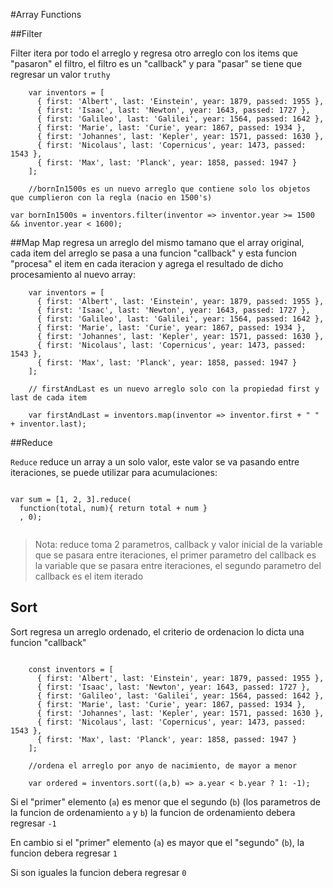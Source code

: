 #Array Functions

##Filter

Filter itera por todo el arreglo y regresa otro arreglo con los items que "pasaron" el filtro, el filtro es un "callback" y para "pasar" se tiene que regresar un valor `truthy`

```
    var inventors = [
      { first: 'Albert', last: 'Einstein', year: 1879, passed: 1955 },
      { first: 'Isaac', last: 'Newton', year: 1643, passed: 1727 },
      { first: 'Galileo', last: 'Galilei', year: 1564, passed: 1642 },
      { first: 'Marie', last: 'Curie', year: 1867, passed: 1934 },
      { first: 'Johannes', last: 'Kepler', year: 1571, passed: 1630 },
      { first: 'Nicolaus', last: 'Copernicus', year: 1473, passed: 1543 },
      { first: 'Max', last: 'Planck', year: 1858, passed: 1947 }
    ];
    
    //bornIn1500s es un nuevo arreglo que contiene solo los objetos que cumplieron con la regla (nacio en 1500's)

var bornIn1500s = inventors.filter(inventor => inventor.year >= 1500 && inventor.year < 1600);

```

##Map
Map regresa un arreglo del mismo tamano que el array original, cada item del arreglo se pasa a una funcion "callback" y esta funcion "procesa" el item en cada iteracion y agrega el resultado de dicho procesamiento al nuevo array:

```
	var inventors = [
      { first: 'Albert', last: 'Einstein', year: 1879, passed: 1955 },
      { first: 'Isaac', last: 'Newton', year: 1643, passed: 1727 },
      { first: 'Galileo', last: 'Galilei', year: 1564, passed: 1642 },
      { first: 'Marie', last: 'Curie', year: 1867, passed: 1934 },
      { first: 'Johannes', last: 'Kepler', year: 1571, passed: 1630 },
      { first: 'Nicolaus', last: 'Copernicus', year: 1473, passed: 1543 },
      { first: 'Max', last: 'Planck', year: 1858, passed: 1947 }
    ];
    
	// firstAndLast es un nuevo arreglo solo con la propiedad first y last de cada item
	
	var firstAndLast = inventors.map(inventor => inventor.first + " " + inventor.last);
```

##Reduce

`Reduce` reduce un array a un solo valor, este valor se va pasando entre iteraciones, se puede utilizar para acumulaciones:

```

var sum = [1, 2, 3].reduce(
  function(total, num){ return total + num }
  , 0);
  
```

> Nota: reduce toma 2 parametros, callback y valor inicial de la variable que se pasara entre iteraciones, el primer parametro del callback es la variable que se pasara entre iteraciones, el segundo parametro del callback es el item iterado


## Sort

Sort regresa un arreglo ordenado, el criterio de ordenacion lo dicta una funcion "callback"

```
	
	const inventors = [
      { first: 'Albert', last: 'Einstein', year: 1879, passed: 1955 },
      { first: 'Isaac', last: 'Newton', year: 1643, passed: 1727 },
      { first: 'Galileo', last: 'Galilei', year: 1564, passed: 1642 },
      { first: 'Marie', last: 'Curie', year: 1867, passed: 1934 },
      { first: 'Johannes', last: 'Kepler', year: 1571, passed: 1630 },
      { first: 'Nicolaus', last: 'Copernicus', year: 1473, passed: 1543 },
      { first: 'Max', last: 'Planck', year: 1858, passed: 1947 }
    ];
	
	//ordena el arreglo por anyo de nacimiento, de mayor a menor
	
	var ordered = inventors.sort((a,b) => a.year < b.year ? 1: -1);

```

Si el "primer" elemento (`a`) es menor que el segundo (`b`) (los parametros de la funcion de ordenamiento `a` y `b`) la funcion de ordenamiento debera regresar `-1`

En cambio si el "primer" elemento (`a`) es mayor que el "segundo" (`b`), la funcion debera regresar `1`

Si son iguales la funcion debera regresar `0`

